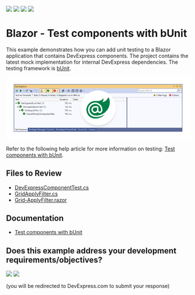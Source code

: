 <!-- default badges list -->
![](https://img.shields.io/endpoint?url=https://codecentral.devexpress.com/api/v1/VersionRange/718530406/23.2.2%2B)
[![](https://img.shields.io/badge/Open_in_DevExpress_Support_Center-FF7200?style=flat-square&logo=DevExpress&logoColor=white)](https://supportcenter.devexpress.com/ticket/details/T1200729)
[![](https://img.shields.io/badge/📖_How_to_use_DevExpress_Examples-e9f6fc?style=flat-square)](https://docs.devexpress.com/GeneralInformation/403183)
[![](https://img.shields.io/badge/💬_Leave_Feedback-feecdd?style=flat-square)](#does-this-example-address-your-development-requirementsobjectives)
<!-- default badges end -->
# Blazor - Test components with bUnit

This example demonstrates how you can add unit testing to a Blazor application that contains DevExpress components. The project contains the latest mock implementation for internal DevExpress dependencies. The testing framework is [bUnit](https://bunit.dev/).

![DevExpress Blazor Components with bUnit](/blazor-bunit.png)

Refer to the following help article for more information on testing: [Test components with bUnit](https://docs.devexpress.com/Blazor/404603/common-concepts/test-components-with-bunit).

## Files to Review

- [DevExpressComponentTest.cs](./CS/DevExpressBunit.Test/DevExpressComponentTest.cs)
- [GridApplyFilter.cs](./CS/DevExpressBunit.Test/GridApplyFilter.cs)
- [Grid-ApplyFilter.razor](./CS/DxTestProject/Pages/Grid-ApplyFilter.razor)

## Documentation

- [Test components with bUnit](https://docs.devexpress.com/Blazor/404603/common-concepts/test-components-with-bunit)
<!-- feedback -->
## Does this example address your development requirements/objectives?

[<img src="https://www.devexpress.com/support/examples/i/yes-button.svg"/>](https://www.devexpress.com/support/examples/survey.xml?utm_source=github&utm_campaign=blazor-bunit-tests&~~~was_helpful=yes) [<img src="https://www.devexpress.com/support/examples/i/no-button.svg"/>](https://www.devexpress.com/support/examples/survey.xml?utm_source=github&utm_campaign=blazor-bunit-tests&~~~was_helpful=no)

(you will be redirected to DevExpress.com to submit your response)
<!-- feedback end -->
